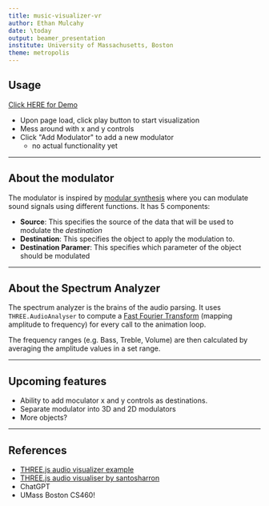 ```yaml
---
title: music-visualizer-vr
author: Ethan Mulcahy
date: \today
output: beamer_presentation
institute: University of Massachusetts, Boston
theme: metropolis
---
```


## Usage

[Click HERE for Demo](https://ethab83.github.io/music-visualizer-vr/)

- Upon page load, click play button to start visualization
- Mess around with x and y controls
- Click "Add Modulator" to add a new modulator
    - no actual functionality yet

---

## About the modulator

The modulator is inspired by [modular synthesis](https://en.wikipedia.org/wiki/Modular_synthesizer) where you can modulate sound signals using different functions. It has 5 components:

- **Source**: This specifies the source of the data that will be used to modulate the *destination*
- **Destination**: This specifies the object to apply the modulation to.
- **Destination Paramer**: This specifies which parameter of the object should be modulated

---

## About the Spectrum Analyzer

The spectrum analyzer is the brains of the audio parsing. It uses `THREE.AudioAnalyser` to compute a [Fast Fourier Transform](https://en.wikipedia.org/wiki/Fast_Fourier_transform) (mapping amplitude to frequency) for every call to the animation loop.

The frequency ranges (e.g. Bass, Treble, Volume) are then calculated by averaging the amplitude values in a set range.

---

## Upcoming features

- Ability to add moculator x and y controls as destinations.
- Separate modulator into 3D and 2D modulators
- More objects?

---

## References

- [THREE.js audio visualizer example](https://github.com/mrdoob/three.js/blob/master/examples/webaudio_visualizer.html)
- [THREE.js audio visualiser by santosharron](https://github.com/santosharron/audio-visualizer-three-js)
- ChatGPT
- UMass Boston CS460!
